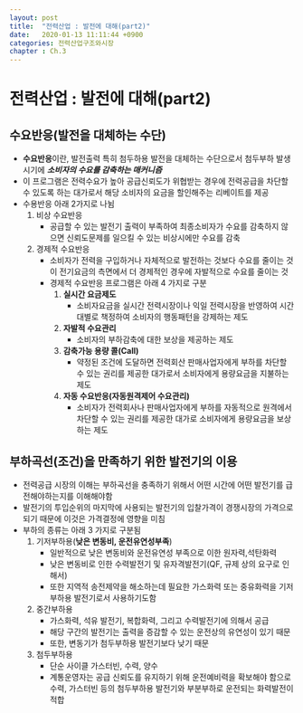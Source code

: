 ```yaml
---
layout: post
title:  "전력산업 : 발전에 대해(part2)"
date:   2020-01-13 11:11:44 +0900
categories: 전력산업구조와시장
chapter : Ch.3
---
```



# 전력산업 : 발전에 대해(part2)

## 수요반응(발전을 대체하는 수단)

- **수요반응**이란, 발전출력 특히 첨두하용 발전을 대체하는 수단으로서 첨두부하 발생시기에 ***소비자의 수요를 감축하는 매커니즘***
- 이 프로그램은 전력수요가 높아 공급신뢰도가 위협받는 경우에 전력공급을 차단할 수 있도록 하는 대가로서 해당 소비자의 요금을 할인해주는 리베이트를 제공
- 수용반응 아래 2가지로 나뉨
    1. 비상 수요반응
        - 공급할 수 있는 발전기 출력이 부족하여 최종소비자가 수요를 감축하지 않으면 신뢰도문제를 일으킬 수 있는 비상시에만 수요를 감축
    2. 경제적 수요반응
        - 소비자가 전력을 구입하거나 자체적으로 발전하는 것보다 수요를 줄이는 것이 전기요금의 측면에서 더 경제적인 경우에 자발적으로 수요를 줄이는 것
        - 경제적 수요반응 프로그램은 아래 4 가지로 구분
            1. **실시간 요금제도**
                - 소비자요금을 실시간 전력시장이나 익일 전력시장을 반영하여 시간대별로 책정하여 소비자의 행동패턴을 강제하는 제도
            2. **자발적 수요관리**
                - 소비자의 부하감축에 대한 보상을 제공하는 제도
            3. **감축가능 용량 콜(Call)**
                - 약정된 조건에 도달하면 전력회산 판매사업자에게 부하를 차단할 수 있는 권리를 제공한 대가로서 소비자에게 용량요금을 지불하는 제도
            4. **자동 수요반응(자동원격제어 수요관리)**
                - 소비자가 전력회사나 판매사업자에게 부하를 자동적으로 원격에서 차단할 수 있는 권리를 제공한 대가로 소비자에게 용량요금을 보상하는 제도

## 부하곡선(조건)을 만족하기 위한 발전기의 이용
    
- 전력공급 시장의 이해는 부하곡선을 충족하기 위해서 어떤 시간에 어떤 발전기를 급전해야하는지를 이해해야함
- 발전기의 투입순위의 마지막에 사용되는 발전기의 입찰가격이 경쟁시장의 가격으로 되기 때문에 이것은 가격결정에 영향을 미침
- 부하의 종류는 아래 3 가지로 구분됨
  1. 기저부하용(**낮은 변동비, 운전유연성부족**)
     - 일반적으로 낮은 변동비와 운전유연성 부족으로 이한 원자력,석탄화력
     - 낮은 변동비로 인한 수력발전기 및 유자격발전기(QF, 규제 상의 요구로 인해서)
     - 또한 지역적 송전제약을 해소하는데 필요한 가스화력 또는 중유화력을 기저부하용 발전기로서 사용하기도함
  2. 중간부하용
     - 가스화력, 석유 발전기, 복합화력, 그리고 수력발전기에 의해서 공급
     - 해당 구간의 발전기는 출력을 증감할 수 있는 운전상의 유연성이 있기 때문
     - 또한, 변동기가 첨두부하용 발전기보다 낮기 때문
  3. 첨두부하용
     - 단순 사이클 가스터빈, 수력, 양수
     - 계통운영자는 공급 신뢰도를 유지하기 위해 운전예비력을 확보해야 함으로 수력, 가스터빈 등의 첨두부하용 발전기와 부분부하로 운전되는 화력발전이 적합
